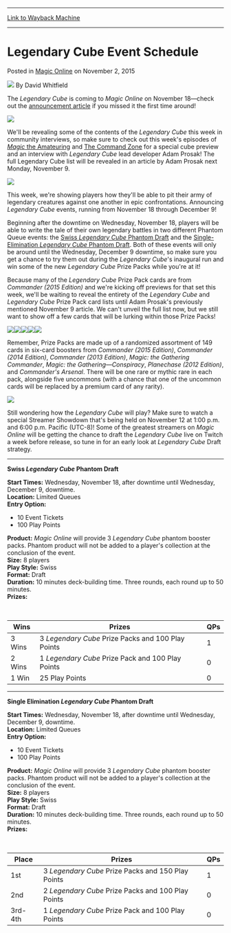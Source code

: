 
---
[Link to Wayback Machine](https://web.archive.org/web/20151123195344/http://magic.wizards.com/en/MTGO/articles/archive/magic-online/legendary-cube-event-schedule-2015-11-02?)

[_metadata_:author]:- "David Whitfield"
[_metadata_:description]:- "The Legendary Cube is coming to Magic Online on November 18—check out the announcement article if you missed it the first time around!"
[_metadata_:generator]:- "Drupal 7 (http://drupal.org)"
[_metadata_:node]:- "819366"
[_metadata_:publish_date]:- "2015-11-02"
[_metadata_:source]:- "div-main-content"
[_metadata_:title]:- "Legendary Cube Event Schedule"
[_metadata_:wayback_capture_timestamp]:- "2015-11-23 19:53:44"
[_metadata_:wayback_raw_url]:- "https://web.archive.org/web/20151123195344id_/http://magic.wizards.com/en/MTGO/articles/archive/magic-online/legendary-cube-event-schedule-2015-11-02?"
[_metadata_:wayback_url]:- "http://magic.wizards.com/en/MTGO/articles/archive/magic-online/legendary-cube-event-schedule-2015-11-02?"
---


Legendary Cube Event Schedule
=============================



 Posted in [Magic Online](/en/en/gameinfo/products/magiconline/resources)
 on November 2, 2015 






![](https://media.magic.wizards.com/styles/auth_small/public/images/person/authorpic_davidwhitfield.jpg)
By David Whitfield











The *Legendary Cube* is coming to *Magic Online* on November 18—check out the [announcement article](http://magic.wizards.com/en/MTGO/articles/archive/magic-online/announcing-legendary-cube-2015-08-05) if you missed it the first time around!


![](https://media.wizards.com/2015/mtgo/Legendary_Cube_Logo_v2.png)


We'll be revealing some of the contents of the *Legendary Cube* this week in community interviews, so make sure to check out this week's episodes of [*Magic* the Amateuring](http://www.magictheamateuring.com/) and [The Command Zone](http://www.rocketjump.com/podcasts#thecommandzone) for a special cube preview and an interview with *Legendary Cube* lead developer Adam Prosak! The full Legendary Cube list will be revealed in an article by Adam Prosak next Monday, November 9.


![](https://media.wizards.com/2015/mtgo/Legendary_Cube_Booster.png)


This week, we're showing players how they'll be able to pit their army of legendary creatures against one another in epic confrontations. Announcing *Legendary Cube* events, running from November 18 through December 9!


Beginning after the downtime on Wednesday, November 18, players will be able to write the tale of their own legendary battles in two different Phantom Queue events: the [Swiss *Legendary Cube* Phantom Draft](#swiss) and the [Single-Elimination *Legendary Cube* Phantom Draft](#singleelimination). Both of these events will only be around until the Wednesday, December 9 downtime, so make sure you get a chance to try them out during the *Legendary Cube*'s inaugural run and win some of the new *Legendary Cube* Prize Packs while you're at it!


Because many of the *Legendary Cube* Prize Pack cards are from *Commander (2015 Edition)* and we're kicking off previews for that set this week, we'll be waiting to reveal the entirety of the *Legendary Cube* and *Legendary Cube* Prize Pack card lists until Adam Prosak's previously mentioned November 9 article. We can't unveil the full list now, but we still want to show off a few cards that will be lurking within those Prize Packs!


![](https://media.wizards.com/2015/mtgo/card_dack_fayden.png)![](https://media.wizards.com/2015/mtgo/card_wrath_of_god.png)![](https://media.wizards.com/2015/mtgo/card_zedruu_the_greathearted.png)![](https://media.wizards.com/2015/mtgo/card_containment_priest.png)![](https://media.wizards.com/2015/mtgo/card_sol_ring.png)


Remember, Prize Packs are made up of a randomized assortment of 149 cards in six-card boosters from *Commander (2015 Edition)*, *Commander (2014 Edition)*, *Commander (2013 Edition)*, *Magic: the Gathering Commander*, *Magic: the Gathering—Conspiracy*, *Planechase (2012 Edition)*, and *Commander's Arsenal*. There will be one rare or mythic rare in each pack, alongside five uncommons (with a chance that one of the uncommon cards will be replaced by a premium card of any rarity).


![](https://media.wizards.com/2015/mtgo/Legendary_Cube_Prize_Pack.png)


Still wondering how the *Legendary Cube* will play? Make sure to watch a special Streamer Showdown that's being held on November 12 at 1:00 p.m. and 6:00 p.m. Pacific (UTC-8)! Some of the greatest streamers on *Magic Online* will be getting the chance to draft the *Legendary Cube* live on Twitch a week before release, so tune in for an early look at *Legendary Cube* Draft strategy.




---


**Swiss *Legendary Cube* Phantom Draft**


**Start Times:** Wednesday, November 18, after downtime until Wednesday, December 9, downtime.  
**Location:** Limited Queues  
**Entry Option:**


* 10 Event Tickets
* 100 Play Points

**Product:** *Magic Online* will provide 3 *Legendary Cube* phantom booster packs. Phantom product will not be added to a player's collection at the conclusion of the event.  
**Size:** 8 players  
**Play Style:** Swiss  
**Format:** Draft  
**Duration:** 10 minutes deck-building time. Three rounds, each round up to 50 minutes.  
**Prizes:**


 




| Wins | Prizes | QPs |
| --- | --- | --- |
| 3 Wins | 3 *Legendary Cube* Prize Packs and 100 Play Points | 1 |
| 2 Wins | 1 *Legendary Cube* Prize Pack and 100 Play Points | 0 |
| 1 Win | 25 Play Points | 0 |



---


**Single Elimination *Legendary Cube* Phantom Draft**


**Start Times:** Wednesday, November 18, after downtime until Wednesday, December 9, downtime.  
**Location:** Limited Queues  
**Entry Option:**


* 10 Event Tickets
* 100 Play Points

**Product:** *Magic Online* will provide 3 *Legendary Cube* phantom booster packs. Phantom product will not be added to a player's collection at the conclusion of the event.  
**Size:** 8 players  
**Play Style:** Swiss  
**Format:** Draft  
**Duration:** 10 minutes deck-building time. Three rounds, each round up to 50 minutes.  
**Prizes:**


 




| Place | Prizes | QPs |
| --- | --- | --- |
| 1st | 3 *Legendary Cube* Prize Packs and 150 Play Points | 1 |
| 2nd | 2 *Legendary Cube* Prize Packs and 100 Play Points | 0 |
| 3rd-4th | 1 *Legendary Cube* Prize Pack and 100 Play Points | 0 |







